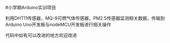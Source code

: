 #小学期Arduino实训项目

利用DHT11传感器，MQ-9可燃气体传感器，PM2.5传感器监测相关数据，传输到Arduino Uno开发板与nodeMCU开发板进行相关操作

代码中如有可以改进的地方欢迎改进
